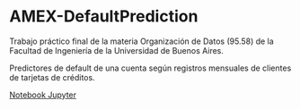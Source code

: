 # AMEX-DefaultPrediction

Trabajo práctico final de la materia Organización de Datos (95.58) de la Facultad de Ingeniería de la Universidad de Buenos Aires.

Predictores de default de una cuenta según registros mensuales de clientes de tarjetas de créditos.

[Notebook Jupyter](https://github.com/jmdieguez/AMEX-DefaultPrediction/blob/main/AMEX-DefaultPrediction.ipynb)
